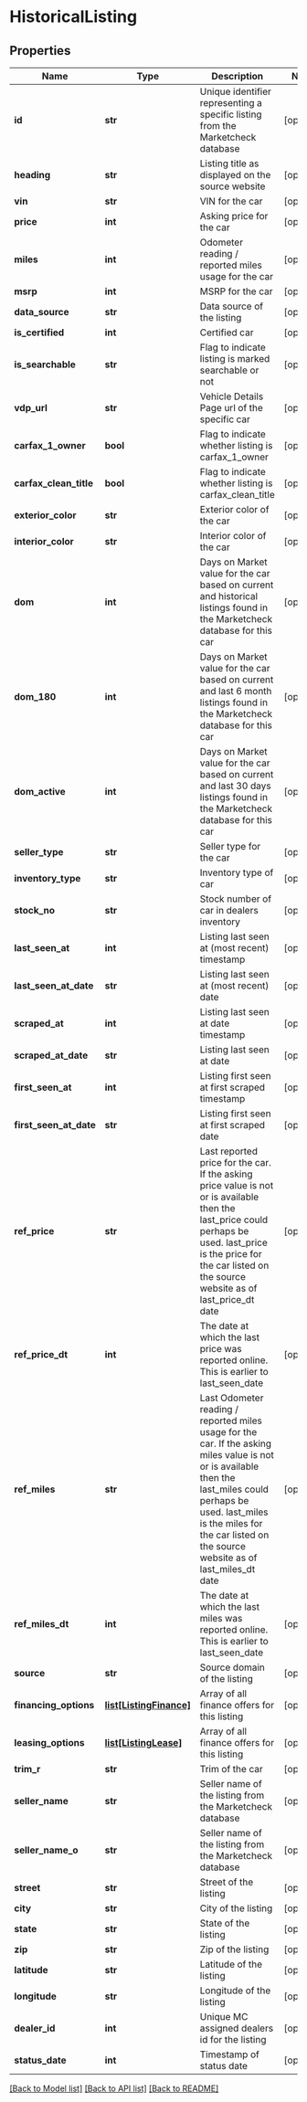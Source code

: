 # HistoricalListing

## Properties
Name | Type | Description | Notes
------------ | ------------- | ------------- | -------------
**id** | **str** | Unique identifier representing a specific listing from the Marketcheck database | [optional] 
**heading** | **str** | Listing title as displayed on the source website | [optional] 
**vin** | **str** | VIN for the car | [optional] 
**price** | **int** | Asking price for the car | [optional] 
**miles** | **int** | Odometer reading / reported miles usage for the car | [optional] 
**msrp** | **int** | MSRP for the car | [optional] 
**data_source** | **str** | Data source of the listing | [optional] 
**is_certified** | **int** | Certified car | [optional] 
**is_searchable** | **str** | Flag to indicate listing is marked searchable or not | [optional] 
**vdp_url** | **str** | Vehicle Details Page url of the specific car | [optional] 
**carfax_1_owner** | **bool** | Flag to indicate whether listing is carfax_1_owner | [optional] 
**carfax_clean_title** | **bool** | Flag to indicate whether listing is carfax_clean_title | [optional] 
**exterior_color** | **str** | Exterior color of the car | [optional] 
**interior_color** | **str** | Interior color of the car | [optional] 
**dom** | **int** | Days on Market value for the car based on current and historical listings found in the Marketcheck database for this car | [optional] 
**dom_180** | **int** | Days on Market value for the car based on current and last 6 month listings found in the Marketcheck database for this car | [optional] 
**dom_active** | **int** | Days on Market value for the car based on current and last 30 days listings found in the Marketcheck database for this car | [optional] 
**seller_type** | **str** | Seller type for the car | [optional] 
**inventory_type** | **str** | Inventory type of car | [optional] 
**stock_no** | **str** | Stock number of car in dealers inventory | [optional] 
**last_seen_at** | **int** | Listing last seen at (most recent) timestamp | [optional] 
**last_seen_at_date** | **str** | Listing last seen at (most recent) date | [optional] 
**scraped_at** | **int** | Listing last seen at date timestamp | [optional] 
**scraped_at_date** | **str** | Listing last seen at date | [optional] 
**first_seen_at** | **int** | Listing first seen at first scraped timestamp | [optional] 
**first_seen_at_date** | **str** | Listing first seen at first scraped date | [optional] 
**ref_price** | **str** | Last reported price for the car. If the asking price value is not or is available then the last_price could perhaps be used. last_price is the price for the car listed on the source website as of last_price_dt date | [optional] 
**ref_price_dt** | **int** | The date at which the last price was reported online. This is earlier to last_seen_date | [optional] 
**ref_miles** | **str** | Last Odometer reading / reported miles usage for the car. If the asking miles value is not or is available then the last_miles could perhaps be used. last_miles is the miles for the car listed on the source website as of last_miles_dt date | [optional] 
**ref_miles_dt** | **int** | The date at which the last miles was reported online. This is earlier to last_seen_date | [optional] 
**source** | **str** | Source domain of the listing | [optional] 
**financing_options** | [**list[ListingFinance]**](ListingFinance.md) | Array of all finance offers for this listing | [optional] 
**leasing_options** | [**list[ListingLease]**](ListingLease.md) | Array of all finance offers for this listing | [optional] 
**trim_r** | **str** | Trim of the car | [optional] 
**seller_name** | **str** | Seller name of the listing from the Marketcheck database | [optional] 
**seller_name_o** | **str** | Seller name of the listing from the Marketcheck database | [optional] 
**street** | **str** | Street of the listing | [optional] 
**city** | **str** | City of the listing | [optional] 
**state** | **str** | State of the listing | [optional] 
**zip** | **str** | Zip of the listing | [optional] 
**latitude** | **str** | Latitude of the listing | [optional] 
**longitude** | **str** | Longitude of the listing | [optional] 
**dealer_id** | **int** | Unique MC assigned dealers id for the listing | [optional] 
**status_date** | **int** | Timestamp of status date | [optional] 

[[Back to Model list]](../README.md#documentation-for-models) [[Back to API list]](../README.md#documentation-for-api-endpoints) [[Back to README]](../README.md)


